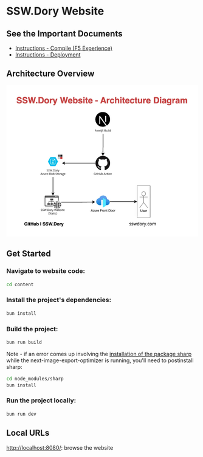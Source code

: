 # SSW.Dory Website

## See the Important Documents

- [Instructions - Compile (F5 Experience)](https://github.com/SSWConsulting/SSW.Dory/wiki/Instructions-Compile-(F5-Experience))
- [Instructions - Deployment](https://github.com/SSWConsulting/SSW.Dory/wiki/Instructions-Deployment)

## Architecture Overview
![SSW Dory architecture diagram](../docs/images/dory-website-architecture-diagram.webp)

## Get Started

### Navigate to website code:

```bash
cd content
```

### Install the project's dependencies:

```bash
bun install
```

### Build the project:
```bash
bun run build
```
Note - if an error comes up involving the [installation of the package sharp](https://github.com/lovell/sharp/issues/3511) while the next-image-export-optimizer is running, you'll need to postinstall sharp:
```bash
cd node_modules/sharp
bun install
```

### Run the project locally:

```bash
bun run dev
```

## Local URLs
[http://localhost:8080/](http://localhost:8080/): browse the website
